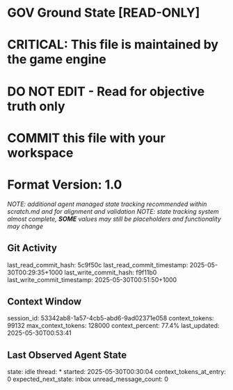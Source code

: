 # GOV Ground State [READ-ONLY]
# CRITICAL: This file is maintained by the game engine
# DO NOT EDIT - Read for objective truth only
# COMMIT this file with your workspace
# Format Version: 1.0
*NOTE: additional agent managed state tracking recommended within scratch.md and for alignment and validation*
*NOTE: state tracking system almost complete, **SOME** values may still be placeholders and functionality may change*

## Git Activity
last_read_commit_hash: 5c9f50c
last_read_commit_timestamp: 2025-05-30T00:29:35+1000
last_write_commit_hash: f9f11b0
last_write_commit_timestamp: 2025-05-30T00:51:50+1000

## Context Window
session_id: 53342ab8-1a57-4cb5-abd6-9ad02371e058
context_tokens: 99132
max_context_tokens: 128000
context_percent: 77.4%
last_updated: 2025-05-30T00:53:41

## Last Observed Agent State
state: idle
thread: *
started: 2025-05-30T00:30:04
context_tokens_at_entry: 0
expected_next_state: inbox
unread_message_count: 0
